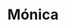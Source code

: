 ---
# Archivo autogenerado

# No tocar
layout: gallery

# Título en la página /sesiones
title: "Mónica"

# Carpeta donde buscará las imágenes en /images/. Debe tener el mismo nombre y sin espacios
images: Monica-embarazo

# Enlace personalizado ej: ariadnaballestar.com/sesiones/NOMBRESESION
permalink: /Monica-premama

# Información detallada sobre la sesión
description: "Mónica y su pareja decidieron contar conmigo para inmortalizar los últimos momentos de su embarazo. Estaba de 38 semanas, a puntito de conocer a su pequeño. El final de una dulce espera, su cariño, su amor y un atardecer fueron suficientes para esta sesión."

# Colaboradores
colaboradores:
 - title: "Premamá:"
   name: "Mónica"
---